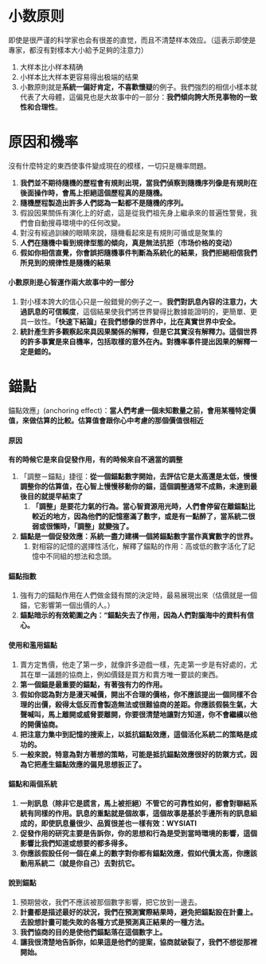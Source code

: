 # 小数原则
  即使是很严谨的科学家也会有很差的直觉，而且不清楚样本效应。（這表示即使是專家，都沒有對樣本大小給予足夠的注意力）

1. 大样本比小样本精确
2. 小样本比大样本更容易得出极端的结果 
3. 小數原則就是**系統一偏好肯定，不喜歡懷疑**的例子。我們強烈的相信小樣本就代表了大母體，這偏見也是大故事中的一部分：**我們傾向誇大所見事物的一致性和合理性**。

# 原因和機率

沒有什麼特定的東西使事件變成現在的模樣，一切只是機率問題。

1. **我們並不期待隨機的歷程會有規則出現，當我們偵察到隨機序列像是有規則在後面操作時，會馬上拒絕這個歷程真的是隨機。**
2. **隨機歷程製造出許多人們認為一點都不是隨機的序列。**
3. 假設因果關係有演化上的好處，這是從我們祖先身上繼承來的普遍性警覺，我們會自動搜尋環境中的任何改變。
4. 對沒有經過訓練的眼睛來說，隨機看起來是有規則可循或是聚集的
5. **人們在隨機中看到規律型態的傾向，真是無法抗拒（市场价格的变动）**
6. **假如你相信直覺，你會誤把隨機事件判斷為系統化的結果，我們拒絕相信我們所見到的規律性是隨機的結果**

#### 小數原則是心智運作兩大故事中的一部分

1. 對小樣本誇大的信心只是一般錯覺的例子之一。**我們對訊息內容的注意力，大過訊息的可信賴度**，這個結果使我們將世界變得比數據能證明的，更簡單、更具一致性。**「快速下結論」在我們想像的世界中，比在真實世界中安全。** 
2. **統計產生許多觀察起來具因果關係的解釋，但是它其實沒有解釋力。這個世界的許多事實是來自機率，包括取樣的意外在內。對機率事件提出因果的解釋一定是錯的。**

# 錨點

錨點效應」(anchoring effect)：**當人們考慮一個未知數量之前，會用某種特定價值，來做估算的比較。估算值會跟你心中考慮的那個價值很相近**

#### 原因
**有的時候它是來自促發作用，有的時候來自不適當的調整**
1. 「調整－錨點」捷徑：**從一個錨點數字開始，去評估它是太高還是太低，慢慢調整你的估算值，在心智上慢慢移動你的錨，這個調整通常不成熟，未達到最後目的就提早結束了**
   1. **「調整」是要花力氣的行為。當心智資源用光時，人們會停留在離錨點比較近的地方，因為他們的記憶塞滿了數字，或是有一點醉了，當系統二很弱或很懶時，「調整」就變強了。**
2. **錨點是一個促發效應：系統一盡力建構一個將錨點數字當作真實數字的世界。**
   1. 對相容的記憶的選擇性活化，解釋了錨點的作用：高或低的數字活化了記憶中不同組的想法和念頭。

#### 錨點指數

1. 強有力的錨點作用在人們做金錢有關的決定時，最易展現出來（估價就是一個錨，它影響第一個出價的人。）
2. **錨點暗示的有效範圍之內：“錨點失去了作用，因為人們對腦海中的資料有信心。**

#### 使用和濫用錨點

1. 賣方定售價，他走了第一步，就像許多遊戲一樣，先走第一步是有好處的，尤其在單一議題的協商上，例如價錢是買方和賣方唯一要談的東西。
2. **第一個錨是最重要的錨點，有著強有力的作用。**
3. **假如你認為對方是漫天喊價，開出不合理的價格，你不應該提出一個同樣不合理的出價，殺得太低反而會製造無法或很難協商的差距。你應該假裝生氣，大聲喊叫，馬上離開或威脅要離開，你要很清楚地讓對方知道，你不會繼續以他的開價協商。**
4. **把注意力集中到記憶的搜索上，以抵抗錨點效應，這個活化系統二的策略是成功的。**
5. **一般來說，特意為對方著想的策略，可能是抵抗錨點效應很好的防禦方式，因為它把產生錨點效應的偏見思想扳正了。**

#### 錨點和兩個系統

1. **一則訊息（除非它是謊言，馬上被拒絕）不管它的可靠性如何，都會對聯結系統有同樣的作用。訊息的重點就是個故事，這個故事是基於手邊所有的訊息組成的，即使訊息量很少、品質很差也一樣有效：WYSIATI**
2. **促發作用的研究主要是告訴你，你的思想和行為是受到當時環境的影響，這個影響比我們知道或想要的都多得多。**
3. **你應該假設任何一個在桌上的數字對你都有錨點效應，假如代價太高，你應該動用系統二（就是你自己）去對抗它。**

#### 說到錨點

1. 預期營收，我們不應該被那個數字影響，把它放到一邊去。
2. **計畫都是描述最好的狀況，我們在預測實際結果時，避免把錨點設在計畫上。去設想計畫可能失敗的各種方式是預測真正結果的一種方法。**
3. **我們協商的目的是使他們錨點落在這個數字上。**
4. **讓我很清楚地告訴你，如果這是他們的提案，協商就破裂了，我們不想從那裡開始。**